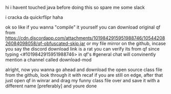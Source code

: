 hi i havent touched java before doing this so spare me some slack

i cracka da quickrflipr haha

ok so like if you wanna "compile" it yourself you can download original qf from
https://cdn.discordapp.com/attachments/1019842915951988746/1054420826084098058/qf-obfuscated-skip.jar
or my file mirror on the github, incase you say the discord download link is a rat you can verify its from qf since typing <#1019842915951988746> in qf's #general chat
will convinently mention a channel called download-mod 

alright, now you wanna go ahead and download the open source class file from the github, look through it with recaf if you are still on edge,
after that just open qf in winrar and drag my funny class file over and save it with a different name [preferably] and youre done
